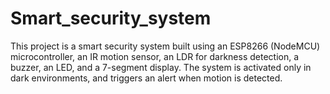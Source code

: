 # Smart_security_system
This project is a smart security system built using an ESP8266 (NodeMCU) microcontroller, an IR motion sensor, an LDR for darkness detection, a buzzer, an LED, and a 7-segment display. The system is activated only in dark environments, and triggers an alert when motion is detected.
